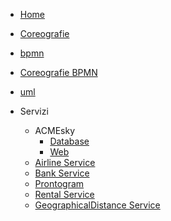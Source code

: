 * [Home](/)
* [Coreografie](docs/coreografie)
* [bpmn](docs/bpmn)
* [Coreografie BPMN](docs/coregrafiebpmn)
* [uml](docs/uml)


* Servizi
    * ACMEsky
        <!-- * [Service](src/ACMEskyService/) -->
        * [Database](src/ACMEskyDB/)
        * [Web](src/acmeskyWeb/)
    * [Airline Service](src/airlineService/)
    * [Bank Service](src/bankService/)
    * [Prontogram](src/prontogram/frontend/)
    * [Rental Service](src/rentService/)
    * [GeographicalDistance Service](src/geodistanceService/)


